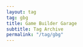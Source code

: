 ```yaml
---
layout: tag
tag: gbg
title: Game Builder Garage
subtitle: Tag Archive
permalink: "/tag/gbg"
---
```

